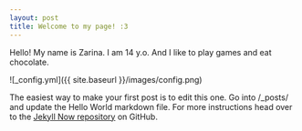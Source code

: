 ```yaml
---
layout: post
title: Welcome to my page! :3
---
```


Hello! My name is Zarina. I am 14 y.o. And I like to play games and eat chocolate.

![_config.yml]({{ site.baseurl }}/images/config.png)

The easiest way to make your first post is to edit this one. Go into /_posts/ and update the Hello World markdown file. For more instructions head over to the [Jekyll Now repository](https://github.com/barryclark/jekyll-now) on GitHub.

